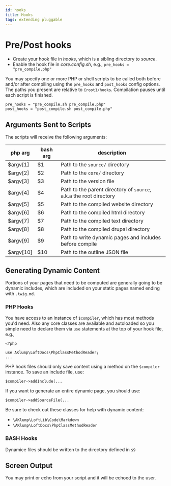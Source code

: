 ```yaml
---
id: hooks
title: Hooks
tags: extending pluggable
---
```

# Pre/Post hooks

* Create your hook file in _hooks_, which is a sibling directory to _source_.
* Enable the hook file in _core.config.sh_, e.g., `pre_hooks = "pre_compile.php"`

You may specify one or more PHP or shell scripts to be called both before and/or after compiling using the `pre_hooks` and `post_hooks` config options.  The paths you present are relative to `{root}/hooks`.  Compilation pauses until each script is finished.

    pre_hooks = "pre_compile.sh pre_compile.php"
    post_hooks = "post_compile.sh post_compile.php"

## Arguments Sent to Scripts

The scripts will receive the following arguments:

| php arg | bash arg | description                                      |
|----------|---------|--------------------------------------------------|
| $argv[1] | $1      | Path to the `source/` directory |
| $argv[2] | $2      | Path to the `core/` directory   |
| $argv[3] | $3      | Path to the version file        |
| $argv[4] | $4      | Path to the parent directory of `source`, a.k.a the root directory  |
| $argv[5] | $5      | Path to the compiled website directory  |
| $argv[6] | $6      | Path to the compiled html directory  |
| $argv[7] | $7      | Path to the compiled text directory  |
| $argv[8] | $8      | Path to the compiled drupal directory  |
| $argv[9] | $9      | Path to write dynamic pages and includes before compile |
| $argv[10] | $10    | Path to the outline JSON file |

## Generating Dynamic Content

Portions of your pages that need to be computed are generally going to be dynamic includes, which are included on your static pages named ending with `.twig.md`.

### PHP Hooks

You have access to an instance of `$compiler`, which has most methods you'd need.  Also any core classes are available and autoloaded so you simple need to declare them via `use` statements at the top of your hook file, e.g.,

    <?php
    
    use AKlump\LoftDocs\PhpClassMethodReader;
    ...

PHP hook files should only save content using a method on the `$compiler` instance.  To save an include file, use:

    $compiler->addInclude(...
    
If you want to generate an entire dynamic page, you should use:
    
    $compiler->addSourceFile(...
    
Be sure to check out these classes for help with dynamic content:

* `\AKlump\LoftLib\Code\Markdown`      
* `\AKlump\LoftDocs\PhpClassMethodReader`      

### BASH Hooks
    
Dynamice files should be written to the directory defined in `$9`    

## Screen Output

You may print or echo from your script and it will be echoed to the user.

